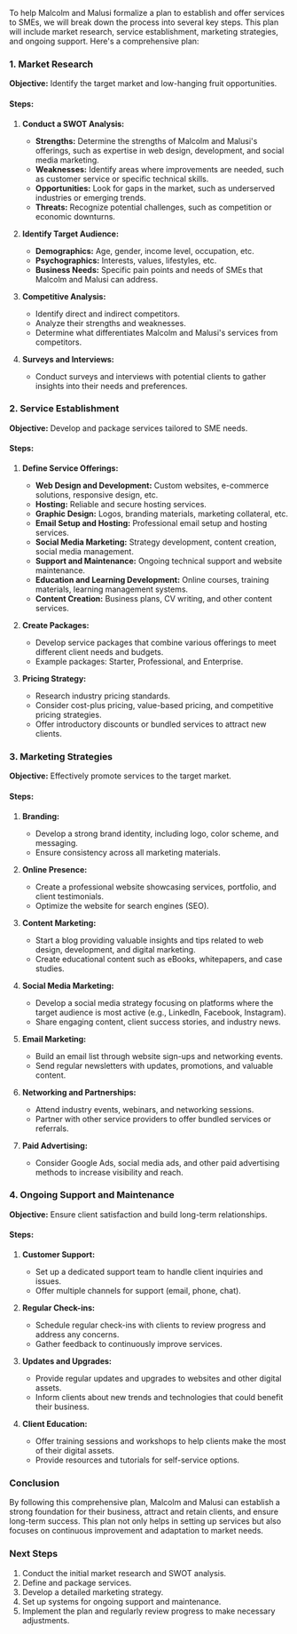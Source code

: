 To help Malcolm and Malusi formalize a plan to establish and offer services to SMEs, we will break down the process into several key steps. This plan will include market research, service establishment, marketing strategies, and ongoing support. Here's a comprehensive plan:

### 1. Market Research

**Objective:** Identify the target market and low-hanging fruit opportunities.

#### Steps:
1. **Conduct a SWOT Analysis:**
   - **Strengths:** Determine the strengths of Malcolm and Malusi's offerings, such as expertise in web design, development, and social media marketing.
   - **Weaknesses:** Identify areas where improvements are needed, such as customer service or specific technical skills.
   - **Opportunities:** Look for gaps in the market, such as underserved industries or emerging trends.
   - **Threats:** Recognize potential challenges, such as competition or economic downturns.

2. **Identify Target Audience:**
   - **Demographics:** Age, gender, income level, occupation, etc.
   - **Psychographics:** Interests, values, lifestyles, etc.
   - **Business Needs:** Specific pain points and needs of SMEs that Malcolm and Malusi can address.

3. **Competitive Analysis:**
   - Identify direct and indirect competitors.
   - Analyze their strengths and weaknesses.
   - Determine what differentiates Malcolm and Malusi's services from competitors.

4. **Surveys and Interviews:**
   - Conduct surveys and interviews with potential clients to gather insights into their needs and preferences.

### 2. Service Establishment

**Objective:** Develop and package services tailored to SME needs.

#### Steps:
1. **Define Service Offerings:**
   - **Web Design and Development:** Custom websites, e-commerce solutions, responsive design, etc.
   - **Hosting:** Reliable and secure hosting services.
   - **Graphic Design:** Logos, branding materials, marketing collateral, etc.
   - **Email Setup and Hosting:** Professional email setup and hosting services.
   - **Social Media Marketing:** Strategy development, content creation, social media management.
   - **Support and Maintenance:** Ongoing technical support and website maintenance.
   - **Education and Learning Development:** Online courses, training materials, learning management systems.
   - **Content Creation:** Business plans, CV writing, and other content services.

2. **Create Packages:**
   - Develop service packages that combine various offerings to meet different client needs and budgets.
   - Example packages: Starter, Professional, and Enterprise.

3. **Pricing Strategy:**
   - Research industry pricing standards.
   - Consider cost-plus pricing, value-based pricing, and competitive pricing strategies.
   - Offer introductory discounts or bundled services to attract new clients.

### 3. Marketing Strategies

**Objective:** Effectively promote services to the target market.

#### Steps:
1. **Branding:**
   - Develop a strong brand identity, including logo, color scheme, and messaging.
   - Ensure consistency across all marketing materials.

2. **Online Presence:**
   - Create a professional website showcasing services, portfolio, and client testimonials.
   - Optimize the website for search engines (SEO).

3. **Content Marketing:**
   - Start a blog providing valuable insights and tips related to web design, development, and digital marketing.
   - Create educational content such as eBooks, whitepapers, and case studies.

4. **Social Media Marketing:**
   - Develop a social media strategy focusing on platforms where the target audience is most active (e.g., LinkedIn, Facebook, Instagram).
   - Share engaging content, client success stories, and industry news.

5. **Email Marketing:**
   - Build an email list through website sign-ups and networking events.
   - Send regular newsletters with updates, promotions, and valuable content.

6. **Networking and Partnerships:**
   - Attend industry events, webinars, and networking sessions.
   - Partner with other service providers to offer bundled services or referrals.

7. **Paid Advertising:**
   - Consider Google Ads, social media ads, and other paid advertising methods to increase visibility and reach.

### 4. Ongoing Support and Maintenance

**Objective:** Ensure client satisfaction and build long-term relationships.

#### Steps:
1. **Customer Support:**
   - Set up a dedicated support team to handle client inquiries and issues.
   - Offer multiple channels for support (email, phone, chat).

2. **Regular Check-ins:**
   - Schedule regular check-ins with clients to review progress and address any concerns.
   - Gather feedback to continuously improve services.

3. **Updates and Upgrades:**
   - Provide regular updates and upgrades to websites and other digital assets.
   - Inform clients about new trends and technologies that could benefit their business.

4. **Client Education:**
   - Offer training sessions and workshops to help clients make the most of their digital assets.
   - Provide resources and tutorials for self-service options.

### Conclusion

By following this comprehensive plan, Malcolm and Malusi can establish a strong foundation for their business, attract and retain clients, and ensure long-term success. This plan not only helps in setting up services but also focuses on continuous improvement and adaptation to market needs.

### Next Steps

1. Conduct the initial market research and SWOT analysis.
2. Define and package services.
3. Develop a detailed marketing strategy.
4. Set up systems for ongoing support and maintenance.
5. Implement the plan and regularly review progress to make necessary adjustments.
